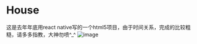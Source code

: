 # House
这是去年年底用react native写的一个html5项目，由于时间关系，完成的比较粗糙，请多多指教，大神勿喷^_^
 ![image](https://github.com/DangrMiao/House/imgs/welcome.jpg)
